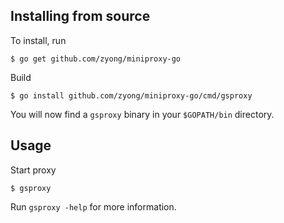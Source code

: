 Installing from source
----------------------

To install, run

    $ go get github.com/zyong/miniproxy-go

Build

    $ go install github.com/zyong/miniproxy-go/cmd/gsproxy 

You will now find a `gsproxy` binary in your `$GOPATH/bin` directory.

Usage
-----

Start proxy

    $ gsproxy 

Run `gsproxy -help` for more information.